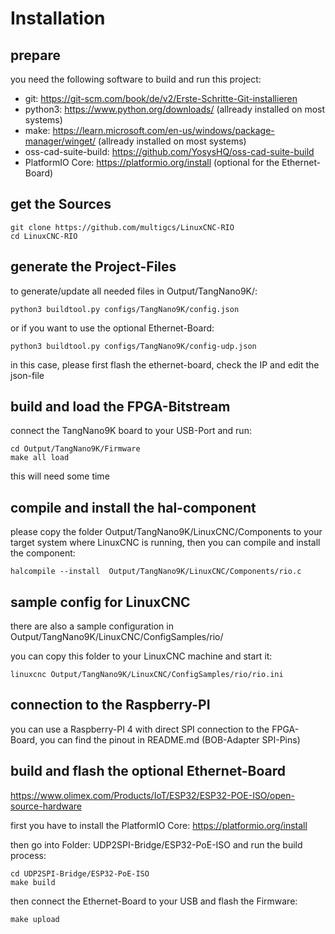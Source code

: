 # Installation

## prepare

you need the following software to build and run this project:

* git: https://git-scm.com/book/de/v2/Erste-Schritte-Git-installieren
* python3: https://www.python.org/downloads/ (allready installed on most systems)
* make: https://learn.microsoft.com/en-us/windows/package-manager/winget/ (allready installed on most systems)
* oss-cad-suite-build: https://github.com/YosysHQ/oss-cad-suite-build
* PlatformIO Core: https://platformio.org/install (optional for the Ethernet-Board)


## get the Sources
```
git clone https://github.com/multigcs/LinuxCNC-RIO
cd LinuxCNC-RIO
```

## generate the Project-Files

to generate/update all needed files in Output/TangNano9K/:
```
python3 buildtool.py configs/TangNano9K/config.json
```
or if you want to use the optional Ethernet-Board:
```
python3 buildtool.py configs/TangNano9K/config-udp.json
```
in this case, please first flash the ethernet-board, check the IP and edit the json-file


## build and load the FPGA-Bitstream

connect the TangNano9K board to your USB-Port and run:
```
cd Output/TangNano9K/Firmware
make all load
```
this will need some time

## compile and install the hal-component

please copy the folder Output/TangNano9K/LinuxCNC/Components to your target system where LinuxCNC is running,
then you can compile and install the component:

```
halcompile --install  Output/TangNano9K/LinuxCNC/Components/rio.c
```

## sample config for LinuxCNC

there are also a sample configuration in Output/TangNano9K/LinuxCNC/ConfigSamples/rio/

you can copy this folder to your LinuxCNC machine and start it:

```
linuxcnc Output/TangNano9K/LinuxCNC/ConfigSamples/rio/rio.ini
```


## connection to the Raspberry-PI

you can use a Raspberry-PI 4 with direct SPI connection to the FPGA-Board,
you can find the pinout in README.md (BOB-Adapter SPI-Pins)


## build and flash the optional Ethernet-Board

https://www.olimex.com/Products/IoT/ESP32/ESP32-POE-ISO/open-source-hardware

first you have to install the PlatformIO Core: https://platformio.org/install

then go into Folder: UDP2SPI-Bridge/ESP32-PoE-ISO and run the build process:

```
cd UDP2SPI-Bridge/ESP32-PoE-ISO
make build
```

then connect the Ethernet-Board to your USB and flash the Firmware:

```
make upload
```














